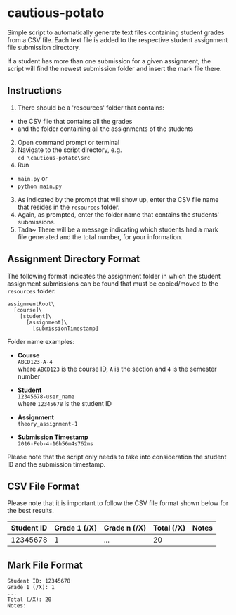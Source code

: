 # cautious-potato
Simple script to automatically generate text files containing student grades from a CSV file. Each text file is added to the respective student assignment file submission directory.

If a student has more than one submission for a given assignment, the script will find the newest submission folder and insert the mark file there. 

## Instructions
1. There should be a 'resources' folder that contains:
  * the CSV file that contains all the grades
  * and the folder containing all the assignments of the students
2. Open command prompt or terminal
3. Navigate to the script directory, e.g.  
  `cd \cautious-potato\src`
4. Run
  * `main.py` or
  * `python main.py`
3. As indicated by the prompt that will show up, enter the CSV file name that resides in the `resources` folder.
4. Again, as prompted, enter the folder name that contains the students' submissions.
5. Tada~ There will be a message indicating which students had a mark file generated and the total number, for your information.

## Assignment Directory Format
The following format indicates the assignment folder in which the student assignment submissions can be found that must be copied/moved to the `resources` folder.

```
assignmentRoot\
  [course]\
    [student]\
      [assignment]\
        [submissionTimestamp]
```

Folder name examples:
* **Course**  
  `ABCD123-A-4`  
  where `ABCD123` is the course ID, `A` is the section and `4` is the semester number

* **Student**  
  `12345678-user_name`  
  where `12345678` is the student ID

* **Assignment**  
  `theory_assignment-1`  

* **Submission Timestamp**  
  `2016-Feb-4-16h56m4s762ms`

Please note that the script only needs to take into consideration the student ID and the submission timestamp.

## CSV File Format
Please note that it is important to follow the CSV file format shown below for the best results.

Student ID | Grade 1 (/X) | Grade n (/X) | Total (/X) | Notes
-----------|--------------|--------------|------------|------
12345678 | 1 | ... | 20 |

## Mark File Format
```
Student ID: 12345678  
Grade 1 (/X): 1  
...  
Total (/X): 20  
Notes:  
```
